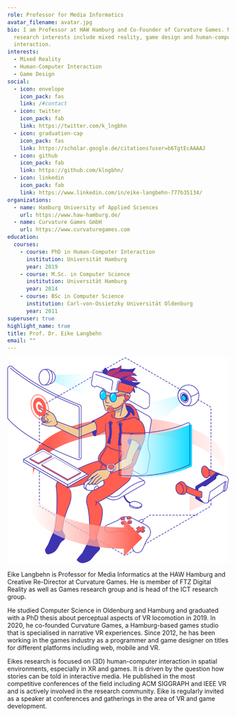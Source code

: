 ```yaml
---
role: Professor for Media Informatics
avatar_filename: avatar.jpg
bio: I am Professor at HAW Hamburg and Co-Founder of Curvature Games. My
  research interests include mixed reality, game design and human-computer
  interaction.
interests:
  - Mixed Reality
  - Human-Computer Interaction
  - Game Design
social:
  - icon: envelope
    icon_pack: fas
    link: /#contact
  - icon: twitter
    icon_pack: fab
    link: https://twitter.com/k_lngbhn
  - icon: graduation-cap
    icon_pack: fas
    link: https://scholar.google.de/citations?user=b6TgtEcAAAAJ
  - icon: github
    icon_pack: fab
    link: https://github.com/klngbhn/
  - icon: linkedin
    icon_pack: fab
    link: https://www.linkedin.com/in/eike-langbehn-777b35134/
organizations:
  - name: Hamburg University of Applied Sciences
    url: https://www.haw-hamburg.de/
  - name: Curvature Games GmbH
    url: https://www.curvaturegames.com
education:
  courses:
    - course: PhD in Human-Computer Interaction
      institution: Universität Hamburg
      year: 2019
    - course: M.Sc. in Computer Science
      institution: Universität Hamburg
      year: 2014
    - course: BSc in Computer Science
      institution: Carl-von-Ossietzky Universität Oldenburg
      year: 2011
superuser: true
highlight_name: true
title: Prof. Dr. Eike Langbehn
email: ""
---
```

![](titel_illustration.png)



Eike Langbehn is Professor for Media Informatics at the HAW Hamburg and Creative Re-Director at Curvature Games. He is member of FTZ Digital Reality as well as Games research group and is head of the ICT research group.

He studied Computer Science in Oldenburg and Hamburg and graduated with a PhD thesis about perceptual aspects of VR locomotion in 2019. In 2020, he co-founded Curvature Games, a Hamburg-based games studio that is specialised in narrative VR experiences. Since 2012, he has been working in the games industry as a programmer and game designer on titles for different platforms including web, mobile and VR.

Eikes research is focused on (3D) human-computer interaction in spatial environments, especially in XR and games. It is driven by the question how stories can be told in interactive media. He published in the most competitive conferences of the field including ACM SIGGRAPH and IEEE VR and is actively involved in the research community. Eike is regularly invited as a speaker at conferences and gatherings in the area of VR and game development.